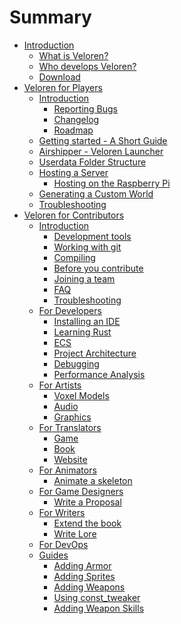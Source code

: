 # Summary

- [Introduction](introduction/README.md)
  - [What is Veloren?](introduction/what-is-veloren.md)
  - [Who develops Veloren?](introduction/who-builds-veloren.md)
  - [Download](introduction/download.md)
- [Veloren for Players](players/README.md)
  - [Introduction](players/introduction.md)
    - [Reporting Bugs](players/reporting-bugs.md)
    - [Changelog](players/changelog.md)
    - [Roadmap](players/roadmap.md)
  - [Getting started - A Short Guide](players/getting-started/README.md)
  - [Airshipper - Veloren Launcher](players/airshipper.md)
  - [Userdata Folder Structure](players/userdata-folder-structure.md)
  - [Hosting a Server](players/hosting-a-server.md)
    - [Hosting on the Raspberry Pi](players/hosting-server-on-rpi.md)
  - [Generating a Custom World](players/world-generation.md)
  - [Troubleshooting](players/troubleshooting.md)
- [Veloren for Contributors](contributors/README.md)
  - [Introduction](contributors/introduction.md)
    - [Development tools](contributors/development-tools.md)
    - [Working with git](contributors/working-with-git.md)
    - [Compiling](contributors/compiling.md)
    - [Before you contribute](contributors/before-you-contribute.md)
    - [Joining a team](contributors/joining-a-team.md)
    - [FAQ](contributors/faq.md)
    - [Troubleshooting](contributors/troubleshooting.md)
  - [For Developers](contributors/developers/README.md)
    - [Installing an IDE](contributors/developers/install-ide.md)
    - [Learning Rust](contributors/developers/learn-rust.md)
    - [ECS](contributors/developers/ecs.md)
    - [Project Architecture](contributors/developers/codebase-structure.md)
    - [Debugging](contributors/developers/debugging.md)
    - [Performance Analysis](contributors/developers/performance-analysis.md)
  - [For Artists](contributors/artists/README.md)
    - [Voxel Models](contributors/artists/voxel-models.md)
    - [Audio]()
    - [Graphics]()
  - [For Translators](contributors/translators/README.md)
    - [Game](contributors/translators/game.md)
    - [Book]()
    - [Website]()
  - [For Animators]()
    - [Animate a skeleton]()
  - [For Game Designers](contributors/game-designers/README.md)
    - [Write a Proposal](contributors/game-designers/writing-a-proposal.md)
  - [For Writers](contributors/writers/README.md)
    - [Extend the book](contributors/writers/extend-this-book.md)
    - [Write Lore]()
  - [For DevOps]()
  - [Guides](contributors/guides/README.md)
    - [Adding Armor](contributors/guides/adding-armor/guide.md)
    - [Adding Sprites](contributors/guides/adding-sprites/guide.md)
	- [Adding Weapons](contributors/guides/adding-weapons/guide.md)
	- [Using const_tweaker](contributors/guides/using-const_tweaker/guide.md)
	- [Adding Weapon Skills](contributors/guides/adding-weapon-skills/guide.md)
